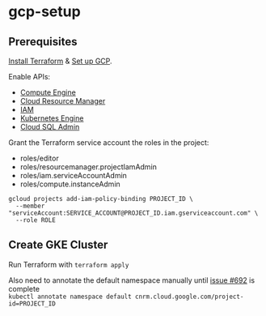# gcp-setup
## Prerequisites
[Install Terraform](https://learn.hashicorp.com/tutorials/terraform/install-cli?in=terraform/gcp-get-started) & [Set up GCP](https://learn.hashicorp.com/tutorials/terraform/google-cloud-platform-build?in=terraform/gcp-get-started#set-up-gcp).

Enable APIs:
- [Compute Engine](https://console.cloud.google.com/apis/library/compute.googleapis.com)
- [Cloud Resource Manager](https://console.cloud.google.com/apis/library/cloudresourcemanager.googleapis.com)
- [IAM](https://console.developers.google.com/apis/library/iam.googleapis.com)
- [Kubernetes Engine](https://console.cloud.google.com/apis/library/container.googleapis.com)
- [Cloud SQL Admin](https://console.cloud.google.com/apis/library/sqladmin.googleapis.com)

Grant the Terraform service account the roles in the project:
- roles/editor
- roles/resourcemanager.projectIamAdmin
- roles/iam.serviceAccountAdmin
- roles/compute.instanceAdmin

```
gcloud projects add-iam-policy-binding PROJECT_ID \
  --member "serviceAccount:SERVICE_ACCOUNT@PROJECT_ID.iam.gserviceaccount.com" \
  --role ROLE
```

## Create GKE Cluster
Run Terraform with `terraform apply`

Also need to annotate the default namespace manually until [issue #692](https://github.com/hashicorp/terraform-provider-kubernetes/issues/692) is complete  
`kubectl annotate namespace default cnrm.cloud.google.com/project-id=PROJECT_ID`
